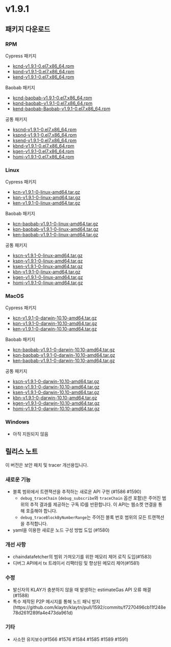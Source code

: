 # v1.9.1

## 패키지 다운로드

### RPM <a id="rpm"></a>

Cypress 패키지

- [kcnd-v1.9.1-0.el7.x86_64.rpm](https://packages.klaytn.net/klaytn/v1.9.1/kcnd-v1.9.1-0.el7.x86_64.rpm)
- [kpnd-v1.9.1-0.el7.x86_64.rpm](https://packages.klaytn.net/klaytn/v1.9.1/kpnd-v1.9.1-0.el7.x86_64.rpm)
- [kend-v1.9.1-0.el7.x86_64.rpm](https://packages.klaytn.net/klaytn/v1.9.1/kend-v1.9.1-0.el7.x86_64.rpm)

Baobab 패키지

- [kcnd-baobab-v1.9.1-0.el7.x86_64.rpm](https://packages.klaytn.net/klaytn/v1.9.1/kcnd-baobab-v1.9.1-0.el7.x86_64.rpm)
- [kpnd-baobab-v1.9.1-0.el7.x86_64.rpm](https://packages.klaytn.net/klaytn/v1.9.1/kpnd-baobab-v1.9.1-0.el7.x86_64.rpm)
- [kend-baobab-Baobab-v1.9.1-0.el7.x86_64.rpm](https://packages.klaytn.net/klaytn/v1.9.1/kend-baobab-v1.9.1-0.el7.x86_64.rpm)

공통 패키지

- [kscnd-v1.9.1-0.el7.x86_64.rpm](https://packages.klaytn.net/klaytn/v1.9.1/kscnd-v1.9.1-0.el7.x86_64.rpm)
- [kspnd-v1.9.1-0.el7.x86_64.rpm](https://packages.klaytn.net/klaytn/v1.9.1/kspnd-v1.9.1-0.el7.x86_64.rpm)
- [ksend-v1.9.1-0.el7.x86_64.rpm](https://packages.klaytn.net/klaytn/v1.9.1/ksend-v1.9.1-0.el7.x86_64.rpm)
- [kbnd-v1.9.1-0.el7.x86_64.rpm](https://packages.klaytn.net/klaytn/v1.9.1/kbnd-v1.9.1-0.el7.x86_64.rpm)
- [kgen-v1.9.1-0.el7.x86_64.rpm](https://packages.klaytn.net/klaytn/v1.9.1/kgen-v1.9.1-0.el7.x86_64.rpm)
- [homi-v1.9.1-0.el7.x86_64.rpm](https://packages.klaytn.net/klaytn/v1.9.1/homi-v1.9.1-0.el7.x86_64.rpm)

### Linux <a id="linux"></a>

Cypress 패키지

- [kcn-v1.9.1-0-linux-amd64.tar.gz](https://packages.klaytn.net/klaytn/v1.9.1/kcn-v1.9.1-0-linux-amd64.tar.gz)
- [kpn-v1.9.1-0-linux-amd64.tar.gz](https://packages.klaytn.net/klaytn/v1.9.1/kpn-v1.9.1-0-linux-amd64.tar.gz)
- [ken-v1.9.1-0-linux-amd64.tar.gz](https://packages.klaytn.net/klaytn/v1.9.1/ken-v1.9.1-0-linux-amd64.tar.gz)

Baobab 패키지

- [kcn-baobab-v1.9.1-0-linux-amd64.tar.gz](https://packages.klaytn.net/klaytn/v1.9.1/kcn-baobab-v1.9.1-0-linux-amd64.tar.gz)
- [kpn-baobab-v1.9.1-0-linux-amd64.tar.gz](https://packages.klaytn.net/klaytn/v1.9.1/kpn-baobab-v1.9.1-0-linux-amd64.tar.gz)
- [ken-baobab-v1.9.1-0-linux-amd64.tar.gz](https://packages.klaytn.net/klaytn/v1.9.1/ken-baobab-v1.9.1-0-linux-amd64.tar.gz)

공통 패키지

- [kscn-v1.9.1-0-linux-amd64.tar.gz](https://packages.klaytn.net/klaytn/v1.9.1/kscn-v1.9.1-0-linux-amd64.tar.gz)
- [kspn-v1.9.1-0-linux-amd64.tar.gz](https://packages.klaytn.net/klaytn/v1.9.1/kspn-v1.9.1-0-linux-amd64.tar.gz)
- [ksen-v1.9.1-0-linux-amd64.tar.gz](https://packages.klaytn.net/klaytn/v1.9.1/ksen-v1.9.1-0-linux-amd64.tar.gz)
- [kbn-v1.9.1-0-linux-amd64.tar.gz](https://packages.klaytn.net/klaytn/v1.9.1/kbn-v1.9.1-0-linux-amd64.tar.gz)
- [kgen-v1.9.1-0-linux-amd64.tar.gz](https://packages.klaytn.net/klaytn/v1.9.1/kgen-v1.9.1-0-linux-amd64.tar.gz)
- [homi-v1.9.1-0-linux-amd64.tar.gz](https://packages.klaytn.net/klaytn/v1.9.1/homi-v1.9.1-0-linux-amd64.tar.gz)

### MacOS <a id="macos"></a>

Cypress 패키지

- [kcn-v1.9.1-0-darwin-10.10-amd64.tar.gz](https://packages.klaytn.net/klaytn/v1.9.1/kcn-v1.9.1-0-darwin-10.10-amd64.tar.gz)
- [kpn-v1.9.1-0-darwin-10.10-amd64.tar.gz](https://packages.klaytn.net/klaytn/v1.9.1/kpn-v1.9.1-0-darwin-10.10-amd64.tar.gz)
- [ken-v1.9.1-0-darwin-10.10-amd64.tar.gz](https://packages.klaytn.net/klaytn/v1.9.1/ken-v1.9.1-0-darwin-10.10-amd64.tar.gz)

Baobab 패키지

- [kcn-baobab-v1.9.1-0-darwin-10.10-amd64.tar.gz](https://packages.klaytn.net/klaytn/v1.9.1/kcn-baobab-v1.9.1-0-darwin-10.10-amd64.tar.gz)
- [kpn-baobab-v1.9.1-0-darwin-10.10-amd64.tar.gz](https://packages.klaytn.net/klaytn/v1.9.1/kpn-baobab-v1.9.1-0-darwin-10.10-amd64.tar.gz)
- [ken-baobab-v1.9.1-0-darwin-10.10-amd64.tar.gz](https://packages.klaytn.net/klaytn/v1.9.1/ken-baobab-v1.9.1-0-darwin-10.10-amd64.tar.gz)

공통 패키지

- [kscn-v1.9.1-0-darwin-10.10-amd64.tar.gz](https://packages.klaytn.net/klaytn/v1.9.1/kscn-v1.9.1-0-darwin-10.10-amd64.tar.gz)
- [kspn-v1.9.1-0-darwin-10.10-amd64.tar.gz](https://packages.klaytn.net/klaytn/v1.9.1/kspn-v1.9.1-0-darwin-10.10-amd64.tar.gz)
- [ksen-v1.9.1-0-darwin-10.10-amd64.tar.gz](https://packages.klaytn.net/klaytn/v1.9.1/ksen-v1.9.1-0-darwin-10.10-amd64.tar.gz)
- [kbn-v1.9.1-0-darwin-10.10-amd64.tar.gz](https://packages.klaytn.net/klaytn/v1.9.1/kbn-v1.9.1-0-darwin-10.10-amd64.tar.gz)
- [kgen-v1.9.1-0-darwin-10.10-amd64.tar.gz](https://packages.klaytn.net/klaytn/v1.9.1/kgen-v1.9.1-0-darwin-10.10-amd64.tar.gz)
- [homi-v1.9.1-0-darwin-10.10-amd64.tar.gz](https://packages.klaytn.net/klaytn/v1.9.1/homi-v1.9.1-0-darwin-10.10-amd64.tar.gz)

### Windows <a id="windows"></a>

- 아직 지원되지 않음

## 릴리스 노트

이 버전은 보안 패치 및 tracer 개선용입니다.

### 새로운 기능

- 블록 범위에서 트랜잭션을 추적하는 새로운 API 구현 (#1586  #1590)
  - `debug_traceChain` (`debug_subscribe`와 `traceChain` 옵션 포함)은 주어진 범위의 추적 결과를 제공하는 구독 ID를 반환합니다. 이 API는 웹소켓 연결을 통해 호출해야 합니다.
  - `debug_traceBlockByNumberRange`는 주어진 블록 번호 범위의 모든 트랜잭션을 추적합니다.
- yaml을 이용한 새로운 노드 구성 방법 도입 (#1580)

### 개선 사항

- chaindatafetcher의 범위 가져오기를 위한 메모리 제어 로직 도입(#1583)
- 디버그 API에서 tx 트레이서 리팩터링 및 향상된 메모리 제어(#1581)

### 수정

- 발신자의 KLAY가 충분하지 않을 때 발생하는 estimateGas API 오류 해결 (#1588)
- 특수 제작된 P2P 메시지를 통해 노드 패닉 방지 (https\://github.com/klaytn/klaytn/pull/1592/commits/f7270496cb11f248e78d261f289fa4e473da961d)

### 기타

- 사소한 유지보수(#1566 #1576 #1584 #1585 #1589 #1591)
